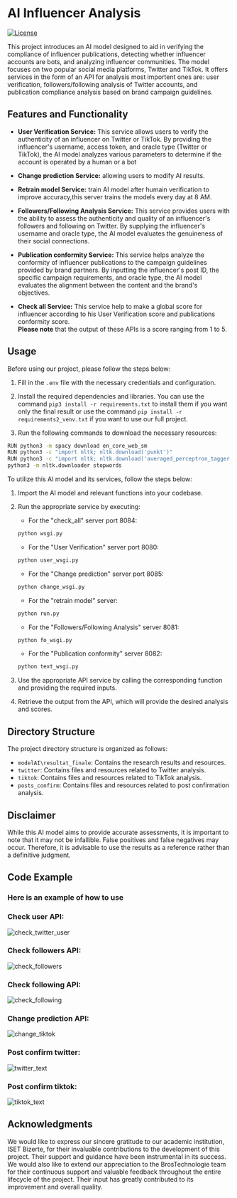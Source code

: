 # AI Influencer Analysis

[![License](https://img.shields.io/badge/license-MIT-blue.svg)](LICENSE)

This project introduces an AI model designed to aid in verifying the compliance of influencer publications, detecting whether influencer accounts are bots, and analyzing influencer communities. The model focuses on two popular social media platforms, Twitter and TikTok. It offers services in the form of an API for analysis most importent ones are: user verification, followers/following analysis of Twitter accounts, and publication compliance analysis based on brand campaign guidelines.

## Features and Functionality

- **User Verification Service:** This service allows users to verify the authenticity of an influencer on Twitter or TikTok. By providing the influencer's username, access token, and oracle type (Twitter or TikTok), the AI model analyzes various parameters to determine if the account is operated by a human or a bot
- **Change prediction Service:** allowing users to modify AI results.
- **Retrain model Service:** train AI model after humain verification to improve accuracy,this server trains the models every day at 8 AM.

- **Followers/Following Analysis Service:** This service provides users with the ability to assess the authenticity and quality of an influencer's followers and following on Twitter. By supplying the influencer's username and oracle type, the AI model evaluates the genuineness of their social connections.

- **Publication conformity Service:** This service helps analyze the conformity of influencer publications to the campaign guidelines provided by brand partners. By inputting the influencer's post ID, the specific campaign requirements, and oracle type, the AI model evaluates the alignment between the content and the brand's objectives. 
- **Check all Service:** This service help to make a global score for influencer according to his User Verification score and publications conformity score.      
**Please note** that the output of these APIs is a score ranging from 1 to 5.
## Usage

Before using our project, please follow the steps below:

1. Fill in the `.env` file with the necessary credentials and configuration.

2. Install the required dependencies and libraries. You can use the command `pip3 install -r requirements.txt` to install them if you want only the final result or use the command `pip install -r requirements2_venv.txt` if you want to use our full project.
3. Run the following commands to download the necessary resources:
```bash
RUN python3 -m spacy download en_core_web_sm
RUN python3 -c "import nltk; nltk.download('punkt')"
RUN python3 -c "import nltk; nltk.download('averaged_perceptron_tagger')"
python3 -m nltk.downloader stopwords 
```
To utilize this AI model and its services, follow the steps below:

1. Import the AI model and relevant functions into your codebase.

2. Run the appropriate service by executing:
   - For the "check_all" server port 8084:
   ```bash
   python wsgi.py 
   ```
   - For the "User Verification" server port 8080:
   ```bash
   python user_wsgi.py 
   ```
   - For the "Change prediction" server port 8085:
   ```bash
   python change_wsgi.py 
   ```
   - For the "retrain model" server:
   ```bash
   python run.py
   ```
   - For the "Followers/Following Analysis" server 8081:
   ```bash
   python fo_wsgi.py 
   ```
   - For the "Publication conformity" server 8082:
   ```bash
   python text_wsgi.py
   ```
3. Use the appropriate API service by calling the corresponding function and providing the required inputs.

4. Retrieve the output from the API, which will provide the desired analysis and scores.

## Directory Structure
The project directory structure is organized as follows:
- `modelAI\resultat_finale`: Contains the research results and resources.
- `twitter`: Contains files and resources related to Twitter analysis.
- `tiktok`: Contains files and resources related to TikTok analysis.
- `posts_confirm`: Contains files and resources related to post confirmation analysis.
## Disclaimer

While this AI model aims to provide accurate assessments, it is important to note that it may not be infallible. False positives and false negatives may occur. Therefore, it is advisable to use the results as a reference rather than a definitive judgment.

## Code Example

### Here is an example of how to use
### Check user API:
![check_twitter_user](https://github.com/PFE2024/satt_ai/assets/96917892/e3899dad-e22f-49e5-9117-e03160c3fb7c)
### Check followers API:
![check_followers](https://github.com/PFE2024/satt_ai/assets/96917892/b8a518d4-6156-48eb-bcfc-872508b28050)
### Check following API:
![check_following](https://github.com/PFE2024/satt_ai/assets/96917892/3e2198e9-e975-426a-ac58-4fa52f756dd0)
### Change prediction API:
![change_tiktok](https://github.com/PFE2024/satt_ai/assets/96917892/ac322af1-739e-4dd9-b1be-f55f2792bc58)
### Post confirm twitter:
![twitter_text](https://github.com/PFE2024/satt_ai/assets/96917892/8c0e7d3e-74e0-419a-a291-b732a4a4d2bc)
### Post confirm tiktok:
![tiktok_text](https://github.com/PFE2024/satt_ai/assets/96917892/2b42a603-3f0f-441a-a779-39df969c8c12)

## Acknowledgments
We would like to express our sincere gratitude to our academic institution, ISET Bizerte, for their invaluable contributions to the development of this project. Their support and guidance have been instrumental in its success.
We would also like to extend our appreciation to the BrosTechnologie team for their continuous support and valuable feedback throughout the entire lifecycle of the project. Their input has greatly contributed to its improvement and overall quality.
